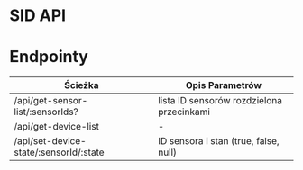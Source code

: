 # SID API

# Endpointy


| Ścieżka                                  | Opis Parametrów                           |
|------------------------------------------|-------------------------------------------|
| /api/get-sensor-list/:sensorIds?         | lista ID sensorów rozdzielona przecinkami |
| /api/get-device-list                     | -                                         |
| /api/set-device-state/:sensorId/:state   | ID sensora i stan (true, false, null)     |
